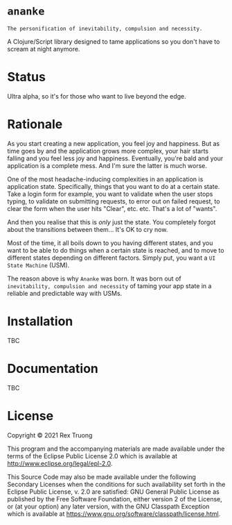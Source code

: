 # `ananke`

```
The personification of inevitability, compulsion and necessity.
```

A Clojure/Script library designed to tame applications so you don't have to scream at night anymore.

# Status
Ultra alpha, so it's for those who want to live beyond the edge.

# Rationale
As you start creating a new application, you feel joy and happiness. But as time goes by and the application grows more complex, your hair starts falling and you feel less joy and happiness. Eventually, you're bald and your application is a complete mess. And I'm sure the latter is much worse.

One of the most headache-inducing complexities in an application is application state. Specifically, things that you want to do at a certain state. Take a login form for example, you want to validate when the user stops typing, to validate on submitting requests, to error out on failed request, to clear the form when the user hits "Clear", etc. etc. That's a lot of "wants".

And then you realise that this is _only_ just the state. You completely forgot about the transitions between them... It's OK to cry now.

Most of the time, it all boils down to you having different states, and you want to be able to do things when a certain state is reached, and to move to different states depending on different factors. Simply put, you want a `UI State Machine` (USM).

The reason above is why `Ananke` was born. It was born out of `inevitability, compulsion and necessity` of taming your app state in a reliable and predictable way with USMs.

# Installation
TBC

# Documentation
TBC

# License

Copyright © 2021 Rex Truong

This program and the accompanying materials are made available under the
terms of the Eclipse Public License 2.0 which is available at
http://www.eclipse.org/legal/epl-2.0.

This Source Code may also be made available under the following Secondary
Licenses when the conditions for such availability set forth in the Eclipse
Public License, v. 2.0 are satisfied: GNU General Public License as published by
the Free Software Foundation, either version 2 of the License, or (at your
option) any later version, with the GNU Classpath Exception which is available
at https://www.gnu.org/software/classpath/license.html.
